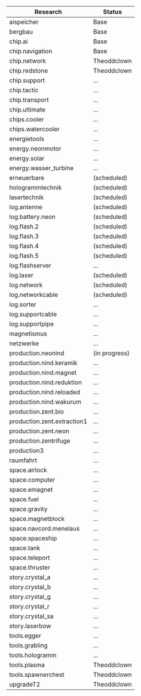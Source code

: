 Research  | Status
--------- | ------
aispeicher | Base
bergbau | Base
chip.ai | Base 
chip.navigation | Base
chip.network | Theoddclown
chip.redstone | Theoddclown
chip.support | ...
chip.tactic | ...
chip.transport | ...
chip.ultimate | ...
chips.cooler | ...
chips.watercooler | ...
energietools | ...
energy.neonmotor | ...
energy.solar | ...
energy.wasser_turbine | ...
erneuerbare | (scheduled)
hologrammtechnik | (scheduled)
lasertechnik | (scheduled)
log.antenne | (scheduled)
log.battery.neon | (scheduled)
log.flash.2 | (scheduled)
log.flash.3 | (scheduled)
log.flash.4 | (scheduled)
log.flash.5 | (scheduled)
log.flashserver | ...
log.laser | (scheduled)
log.network | (scheduled)
log.networkcable | (scheduled)
log.sorter | ...
log.supportcable | ...
log.supportpipe | ...
magnetismus | ...
netzwerke | ...
production.neonind | (in progress)
production.nind.keramik | ...
production.nind.magnet | ...
production.nind.reduktion | ...
production.nind.reloaded | ...
production.nind.wakurum | ...
production.zent.bio | ...
production.zent.extraction1 | ...
production.zent.neon | ...
production.zentrifuge | ...
production3 | ...
raumfahrt | ...
space.airlock | ...
space.computer | ...
space.emagnet | ...
space.fuel | ...
space.gravity | ...
space.magnetblock | ...
space.navcord.menelaus | ...
space.spaceship | ...
space.tank | ...
space.teleport | ...
space.thruster | ...
story.crystal_a | ...
story.crystal_b | ...
story.crystal_g | ...
story.crystal_r | ...
story.crystal_sa | ...
story.laserbow | ...
tools.egger | ...
tools.grabling | ...
tools.hologramm |  ...
tools.plasma | Theoddclown
tools.spawnerchest | Theoddclown
upgradeT2 | Theoddclown








